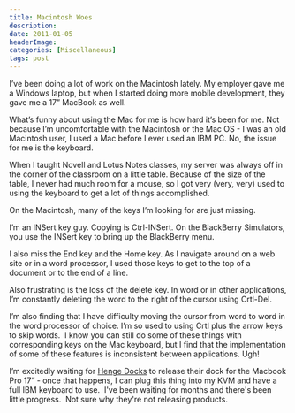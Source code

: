 ```yaml
---
title: Macintosh Woes
description: 
date: 2011-01-05
headerImage: 
categories: [Miscellaneous]
tags: post
---
```


I’ve been doing a lot of work on the Macintosh lately. My employer gave me a Windows laptop, but when I started doing more mobile development, they gave me a 17” MacBook as well.

What’s funny about using the Mac for me is how hard it’s been for me. Not because I’m uncomfortable with the Macintosh or the Mac OS - I was an old Macintosh user, I used a Mac before I ever used an IBM PC. No, the issue for me is the keyboard.

When I taught Novell and Lotus Notes classes, my server was always off in the corner of the classroom on a little table. Because of the size of the table, I never had much room for a mouse, so I got very (very, very) used to using the keyboard to get a lot of things accomplished.

On the Macintosh, many of the keys I’m looking for are just missing.

I’m an INSert key guy. Copying is Ctrl-INSert. On the BlackBerry Simulators, you use the INSert key to bring up the BlackBerry menu.

I also miss the End key and the Home key. As I navigate around on a web site or in a word processor, I used those keys to get to the top of a document or to the end of a line.

Also frustrating is the loss of the delete key. In word or in other applications, I’m constantly deleting the word to the right of the cursor using Crtl-Del.

I’m also finding that I have difficulty moving the cursor from word to word in the word processor of choice. I’m so used to using Crtl plus the arrow keys to skip words.  I know you can still do some of these things with corresponding keys on the Mac keyboard, but I find that the implementation of some of these features is inconsistent between applications. Ugh!

I’m excitedly waiting for [Henge Docks](http://www.hengedocks.com) to release their dock for the Macbook Pro 17” - once that happens, I can plug this thing into my KVM and have a full IBM keyboard to use.  I've been waiting for months and there's been little progress.  Not sure why they're not releasing products.